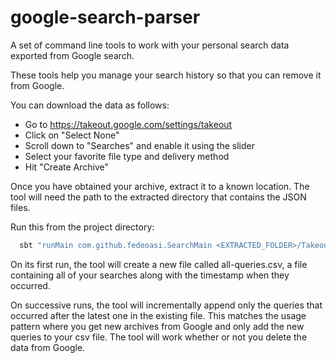 # google-search-parser

A set of command line tools to work with your personal search data
exported from Google search.

These tools help you manage your search history so that you can remove
it from Google.

You can download the data as follows:
- Go to https://takeout.google.com/settings/takeout
- Click on "Select None"
- Scroll down to "Searches" and enable it using the slider
- Select your favorite file type and delivery method
- Hit "Create Archive"

Once you have obtained your archive, extract it to a known location.
The tool will need the path to the extracted directory that contains
the JSON files.

Run this from the project directory:
```sh
  sbt "runMain com.github.fedeoasi.SearchMain <EXTRACTED_FOLDER>/Takeout/Searches"
```

On its first run, the tool will create a new file called all-queries.csv,
a file containing all of your searches along with the timestamp when
they occurred.

On successive runs, the tool will incrementally append only the queries
that occurred after the latest one in the existing file.
This matches the usage pattern where you get new archives from Google
and only add the new queries to your csv file.
The tool will work whether or not you delete the data from Google.